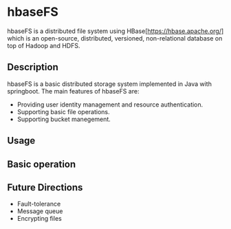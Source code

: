 # hbaseFS
hbaseFS is a distributed file system using HBase[https://hbase.apache.org/] which is an open-source, distributed, versioned, non-relational database on top of Hadoop and HDFS. 

## Description

hbaseFS is a basic distributed storage system implemented in Java with springboot. The main features of hbaseFS are:

- Providing user identity management and resource authentication. 
- Supporting basic file operations.
- Supporting bucket manegement.

## Usage



## Basic operation


## Future Directions

- Fault-tolerance
- Message queue
- Encrypting files

